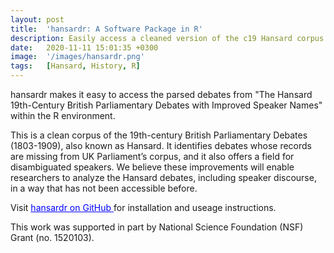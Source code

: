 ```yaml
---
layout: post
title:  'hansardr: A Software Package in R'
description: Easily access a cleaned version of the c19 Hansard corpus with improved speaker names in the R environment. 
date:   2020-11-11 15:01:35 +0300
image:  '/images/hansardr.png'
tags:   [Hansard, History, R]
---
```

hansardr makes it easy to access the parsed debates from "The Hansard 19th-Century British Parliamentary Debates with Improved Speaker Names" within the R environment.

This is a clean corpus of the 19th-century British Parliamentary Debates (1803-1909), also known as Hansard. It identifies debates whose records are missing from UK Parliament’s corpus, and it also offers a field for disambiguated speakers. We believe these improvements will enable researchers to analyze the Hansard debates, including speaker discourse, in a way that has not been accessible before.

Visit <a href="https://github.com/stephbuon/hansardr" style="color: blue"> hansardr on GitHub </a> for installation and useage instructions. 

This work was supported in part by National Science Foundation (NSF) Grant (no. 1520103). 
